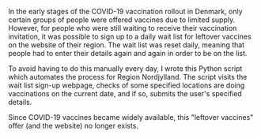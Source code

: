 In the early stages of the COVID-19 vaccination rollout in Denmark, only certain groups of people were offered vaccines due to limited supply. 
However, for people who were still waiting to receive their vaccination invitation, it was possible to sign up to a daily wait list for leftover vaccines on the website of their region.
The wait list was reset daily, meaning that people had to enter their details again and again in order to be on the list.

To avoid having to do this manually every day, I wrote this Python script which automates the process for Region Nordjylland.
The script visits the wait list sign-up webpage, checks of some specified locations are doing vaccinations on the current date, and if so, submits the user's specified details.

Since COVID-19 vaccines became widely available, this "leftover vaccines" offer (and the website) no longer exists.
